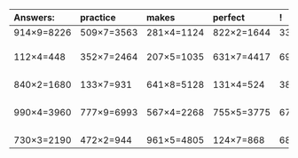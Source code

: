 | Answers: | practice | makes | perfect | ! |
| :--- | :--- | :--- | :--- | :--- |
| 914×9=8226 | 509×7=3563 | 281×4=1124 | 822×2=1644 | 338×7=2366 | 
|   |   |   |   |   | 
|   |   |   |   |   | 
|   |   |   |   |   | 
| 112×4=448 | 352×7=2464 | 207×5=1035 | 631×7=4417 | 696×2=1392 | 
|   |   |   |   |   | 
|   |   |   |   |   | 
|   |   |   |   |   | 
|   |   |   |   |   | 
| 840×2=1680 | 133×7=931 | 641×8=5128 | 131×4=524 | 385×2=770 | 
|   |   |   |   |   | 
|   |   |   |   |   | 
|   |   |   |   |   | 
|   |   |   |   |   | 
| 990×4=3960 | 777×9=6993 | 567×4=2268 | 755×5=3775 | 675×9=6075 | 
|   |   |   |   |   | 
|   |   |   |   |   | 
|   |   |   |   |   | 
|   |   |   |   |   | 
| 730×3=2190 | 472×2=944 | 961×5=4805 | 124×7=868 | 686×6=4116 | 
